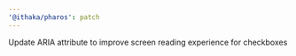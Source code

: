 ```yaml
---
'@ithaka/pharos': patch
---
```


Update ARIA attribute to improve screen reading experience for checkboxes
